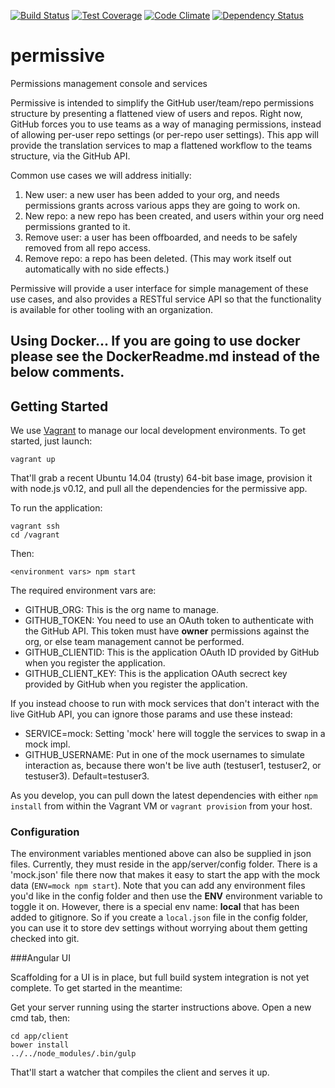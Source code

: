[![Build Status](https://travis-ci.org/atsid/permissive.svg?branch=master)](https://travis-ci.org/atsid/permissive)
[![Test Coverage](https://codeclimate.com/github/atsid/permissive/badges/coverage.svg)](https://codeclimate.com/github/atsid/permissive)
[![Code Climate](https://codeclimate.com/github/atsid/permissive/badges/gpa.svg)](https://codeclimate.com/github/atsid/permissive)
[![Dependency Status](https://david-dm.org/atsid/permissive.svg)](https://david-dm.org/atsid/permissive)

# permissive
Permissions management console and services

Permissive is intended to simplify the GitHub user/team/repo permissions structure by presenting a flattened view of users and repos. Right now, GitHub forces you to use teams as a way of managing permissions, instead of allowing per-user repo settings (or per-repo user settings). This app will provide the translation services to map a flattened workflow to the teams structure, via the GitHub API.

Common use cases we will address initially:

1. New user: a new user has been added to your org, and needs permissions grants across various apps they are going to work on.
2. New repo: a new repo has been created, and users within your org need permissions granted to it.
3. Remove user: a user has been offboarded, and needs to be safely removed from all repo access.
4. Remove repo: a repo has been deleted. (This may work itself out automatically with no side effects.)

Permissive will provide a user interface for simple management of these use cases, and also provides a RESTful service API so that the functionality is available for other tooling with an organization.

## Using Docker... If you are going to use docker please see the DockerReadme.md instead of the below comments.


## Getting Started

We use [Vagrant](http://vagrantup.com) to manage our local development environments. To get started, just launch:

    vagrant up

That'll grab a recent Ubuntu 14.04 (trusty) 64-bit base image, provision it with node.js v0.12, and pull all the dependencies for the permissive app.

To run the application:

    vagrant ssh
    cd /vagrant

Then:

    <environment vars> npm start

The required environment vars are:

* GITHUB_ORG: This is the org name to manage.
* GITHUB_TOKEN: You need to use an OAuth token to authenticate with the GitHub API. This token must have **owner** permissions against the org, or else team management cannot be performed.
* GITHUB_CLIENTID: This is the application OAuth ID provided by GitHub when you register the application.
* GITHUB_CLIENT_KEY: This is the application OAuth secrect key provided by GitHub when you register the application.

If you instead choose to run with mock services that don't interact with the live GitHub API, you can ignore those params and use these instead:

* SERVICE=mock: Setting 'mock' here will toggle the services to swap in a mock impl.
* GITHUB_USERNAME: Put in one of the mock usernames to simulate interaction as, because there won't be live auth (testuser1, testuser2, or testuser3). Default=testuser3.

As you develop, you can pull down the latest dependencies with either `npm install` from within the Vagrant VM or `vagrant provision` from your host.

### Configuration

The environment variables mentioned above can also be supplied in json files. Currently, they must reside in the app/server/config folder.
There is a 'mock.json' file there now that makes it easy to start the app with the mock data (`ENV=mock npm start`).
Note that you can add any environment files you'd like in the config folder and then use the **ENV** environment variable to toggle it on.
However, there is a special env name: **local** that has been added to gitignore. So if you create a `local.json` file in the config folder,
you can use it to store dev settings without worrying about them getting checked into git.

###Angular UI

Scaffolding for a UI is in place, but full build system integration is not yet complete. To get started in the meantime:

Get your server running using the starter instructions above.
Open a new cmd tab, then:

    cd app/client
    bower install
    ../../node_modules/.bin/gulp
    
That'll start a watcher that compiles the client and serves it up.
